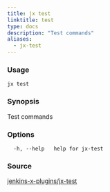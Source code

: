 ```yaml
---
title: jx test
linktitle: test
type: docs
description: "Test commands"
aliases:
  - jx-test
---
```


### Usage

```
jx test
```

### Synopsis

Test commands

### Options

```
  -h, --help   help for jx-test
```

### Source

[jenkins-x-plugins/jx-test](https://github.com/jenkins-x-plugins/jx-test)
